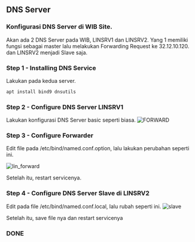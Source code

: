 ## DNS Server
### Konfigurasi DNS Server di WIB Site.
Akan ada 2 DNS Server pada WIB, LINSRV1 dan LINSRV2. Yang 1 memiliki fungsi sebagai master lalu melakukan Forwarding Request ke 32.12.10.120. dan LINSRV2 menjadi Slave saja.
### Step 1 - Installing DNS Service
Lakukan pada kedua server.
```bash
apt install bind9 dnsutils
```
### Step 2 - Configure DNS Server LINSRV1
Lakukan konfigurasi DNS Server basic seperti biasa.
![FORWARD](https://github.com/user-attachments/assets/7c9e3655-2f78-4437-bd91-004e3f8ae087)
### Step 3 - Configure Forwarder
Edit file pada /etc/bind/named.conf.option, lalu lakukan perubahan seperti ini.

![lin_forward](https://github.com/user-attachments/assets/357f8d65-4c71-4abf-a55b-061db52cd28b)

Setelah itu, restart servicenya.

### Step 4 - Configure DNS Server Slave di LINSRV2
Edit pada file /etc/bind/named.conf.local, lalu rubah seperti ini.
![slave](https://github.com/user-attachments/assets/cf12529b-0064-47af-9a46-507f071fe424)

Setelah itu, save file nya dan restart servicenya

### DONE
